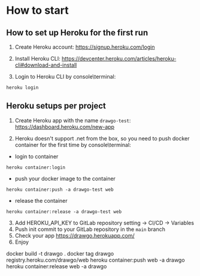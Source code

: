 ﻿# How to start

## How to set up Heroku for the first run
1. Create Heroku account:
https://signup.heroku.com/login

2. Install Heroku CLI:
https://devcenter.heroku.com/articles/heroku-cli#download-and-install

3. Login to Heroku CLI by console\terminal:
```
heroku login
```

## Heroku setups per project
1. Create Heroku app with the name `drawgo-test`:
https://dashboard.heroku.com/new-app

2. Heroku doesn't support .net from the box, so you need to push docker container for the first time by console\terminal:
* login to container
```
heroku container:login
```
* push your docker image to the container
```
heroku container:push -a drawgo-test web
```
* release the container
```
heroku container:release -a drawgo-test web
```
3. Add HEROKU_API_KEY to GitLab repository setting -> CI/CD -> Variables
4. Push init commit to your GitLab repository in the `main` branch
5. Check your app
https://drawgo.herokuapp.com/
6. Enjoy


 docker build -t drawgo .
 docker tag drawgo registry.heroku.com/drawgo/web
 heroku container:push web -a drawgo
 heroku container:release web -a drawgo